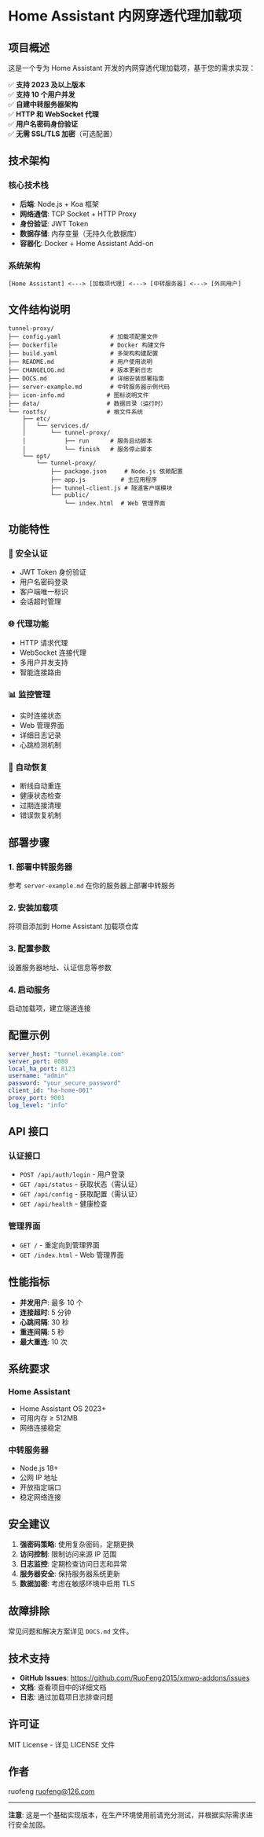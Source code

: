 # Home Assistant 内网穿透代理加载项

## 项目概述

这是一个专为 Home Assistant 开发的内网穿透代理加载项，基于您的需求实现：

✅ **支持 2023 及以上版本**  
✅ **支持 10 个用户并发**  
✅ **自建中转服务器架构**  
✅ **HTTP 和 WebSocket 代理**  
✅ **用户名密码身份验证**  
✅ **无需 SSL/TLS 加密**（可选配置）

## 技术架构

### 核心技术栈
- **后端**: Node.js + Koa 框架
- **网络通信**: TCP Socket + HTTP Proxy
- **身份验证**: JWT Token
- **数据存储**: 内存变量（无持久化数据库）
- **容器化**: Docker + Home Assistant Add-on

### 系统架构
```
[Home Assistant] <---> [加载项代理] <---> [中转服务器] <---> [外网用户]
```

## 文件结构说明

```
tunnel-proxy/
├── config.yaml              # 加载项配置文件
├── Dockerfile               # Docker 构建文件
├── build.yaml               # 多架构构建配置
├── README.md                # 用户使用说明
├── CHANGELOG.md             # 版本更新日志
├── DOCS.md                  # 详细安装部署指南
├── server-example.md        # 中转服务器示例代码
├── icon-info.md            # 图标说明文件
├── data/                   # 数据目录（运行时）
└── rootfs/                 # 根文件系统
    ├── etc/
    │   └── services.d/
    │       └── tunnel-proxy/
    │           ├── run      # 服务启动脚本
    │           └── finish   # 服务停止脚本
    └── opt/
        └── tunnel-proxy/
            ├── package.json     # Node.js 依赖配置
            ├── app.js          # 主应用程序
            ├── tunnel-client.js # 隧道客户端模块
            └── public/
                └── index.html  # Web 管理界面
```

## 功能特性

### 🔐 安全认证
- JWT Token 身份验证
- 用户名密码登录
- 客户端唯一标识
- 会话超时管理

### 🌐 代理功能
- HTTP 请求代理
- WebSocket 连接代理
- 多用户并发支持
- 智能连接路由

### 📊 监控管理
- 实时连接状态
- Web 管理界面
- 详细日志记录
- 心跳检测机制

### 🔄 自动恢复
- 断线自动重连
- 健康状态检查
- 过期连接清理
- 错误恢复机制

## 部署步骤

### 1. 部署中转服务器
参考 `server-example.md` 在你的服务器上部署中转服务

### 2. 安装加载项
将项目添加到 Home Assistant 加载项仓库

### 3. 配置参数
设置服务器地址、认证信息等参数

### 4. 启动服务
启动加载项，建立隧道连接

## 配置示例

```yaml
server_host: "tunnel.example.com"
server_port: 8080
local_ha_port: 8123
username: "admin"
password: "your_secure_password"
client_id: "ha-home-001"
proxy_port: 9001
log_level: "info"
```

## API 接口

### 认证接口
- `POST /api/auth/login` - 用户登录
- `GET /api/status` - 获取状态（需认证）
- `GET /api/config` - 获取配置（需认证）
- `GET /api/health` - 健康检查

### 管理界面
- `GET /` - 重定向到管理界面
- `GET /index.html` - Web 管理界面

## 性能指标

- **并发用户**: 最多 10 个
- **连接超时**: 5 分钟
- **心跳间隔**: 30 秒
- **重连间隔**: 5 秒
- **最大重连**: 10 次

## 系统要求

### Home Assistant
- Home Assistant OS 2023+
- 可用内存 ≥ 512MB
- 网络连接稳定

### 中转服务器
- Node.js 18+
- 公网 IP 地址
- 开放指定端口
- 稳定网络连接

## 安全建议

1. **强密码策略**: 使用复杂密码，定期更换
2. **访问控制**: 限制访问来源 IP 范围
3. **日志监控**: 定期检查访问日志和异常
4. **服务器安全**: 保持服务器系统更新
5. **数据加密**: 考虑在敏感环境中启用 TLS

## 故障排除

常见问题和解决方案详见 `DOCS.md` 文件。

## 技术支持

- **GitHub Issues**: https://github.com/RuoFeng2015/xmwp-addons/issues
- **文档**: 查看项目中的详细文档
- **日志**: 通过加载项日志排查问题

## 许可证

MIT License - 详见 LICENSE 文件

## 作者

ruofeng <ruofeng@126.com>

---

**注意**: 这是一个基础实现版本，在生产环境使用前请充分测试，并根据实际需求进行安全加固。
